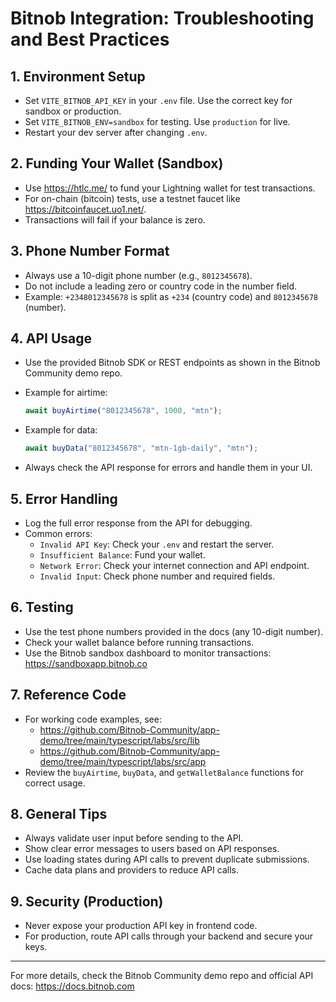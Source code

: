 # Bitnob Integration: Troubleshooting and Best Practices

## 1. Environment Setup

- Set `VITE_BITNOB_API_KEY` in your `.env` file. Use the correct key for sandbox or production.
- Set `VITE_BITNOB_ENV=sandbox` for testing. Use `production` for live.
- Restart your dev server after changing `.env`.

## 2. Funding Your Wallet (Sandbox)

- Use <https://htlc.me/> to fund your Lightning wallet for test transactions.
- For on-chain (bitcoin) tests, use a testnet faucet like <https://bitcoinfaucet.uo1.net/>.
- Transactions will fail if your balance is zero.

## 3. Phone Number Format

- Always use a 10-digit phone number (e.g., `8012345678`).
- Do not include a leading zero or country code in the number field.
- Example: `+2348012345678` is split as `+234` (country code) and `8012345678` (number).

## 4. API Usage

- Use the provided Bitnob SDK or REST endpoints as shown in the Bitnob Community demo repo.
- Example for airtime:

  ```ts
  await buyAirtime("8012345678", 1000, "mtn");
  ```

- Example for data:

  ```ts
  await buyData("8012345678", "mtn-1gb-daily", "mtn");
  ```

- Always check the API response for errors and handle them in your UI.

## 5. Error Handling

- Log the full error response from the API for debugging.
- Common errors:
  - `Invalid API Key`: Check your `.env` and restart the server.
  - `Insufficient Balance`: Fund your wallet.
  - `Network Error`: Check your internet connection and API endpoint.
  - `Invalid Input`: Check phone number and required fields.

## 6. Testing

- Use the test phone numbers provided in the docs (any 10-digit number).
- Check your wallet balance before running transactions.
- Use the Bitnob sandbox dashboard to monitor transactions: <https://sandboxapp.bitnob.co>

## 7. Reference Code

- For working code examples, see:
  - <https://github.com/Bitnob-Community/app-demo/tree/main/typescript/labs/src/lib>
  - <https://github.com/Bitnob-Community/app-demo/tree/main/typescript/labs/src/app>
- Review the `buyAirtime`, `buyData`, and `getWalletBalance` functions for correct usage.

## 8. General Tips

- Always validate user input before sending to the API.
- Show clear error messages to users based on API responses.
- Use loading states during API calls to prevent duplicate submissions.
- Cache data plans and providers to reduce API calls.

## 9. Security (Production)

- Never expose your production API key in frontend code.
- For production, route API calls through your backend and secure your keys.

---

For more details, check the Bitnob Community demo repo and official API docs: <https://docs.bitnob.com>

